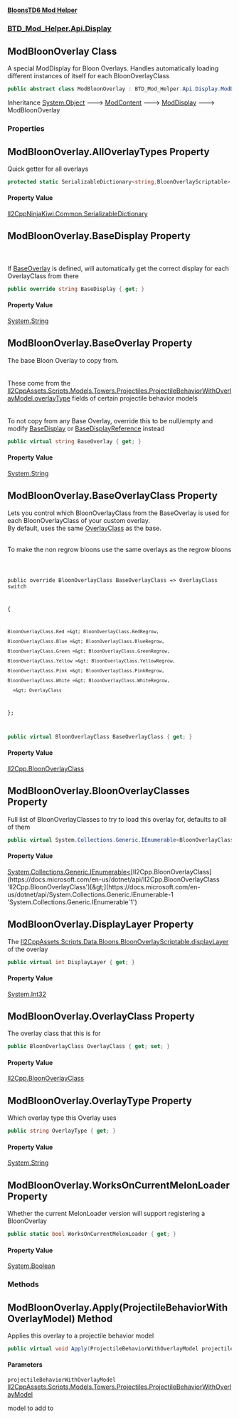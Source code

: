 #### [BloonsTD6 Mod Helper](README.md 'README')
### [BTD_Mod_Helper.Api.Display](README.md#BTD_Mod_Helper.Api.Display 'BTD_Mod_Helper.Api.Display')

## ModBloonOverlay Class

A special ModDisplay for Bloon Overlays. Handles automatically loading different instances of itself for each BloonOverlayClass

```csharp
public abstract class ModBloonOverlay : BTD_Mod_Helper.Api.Display.ModDisplay
```

Inheritance [System.Object](https://docs.microsoft.com/en-us/dotnet/api/System.Object 'System.Object') &#129106; [ModContent](BTD_Mod_Helper.Api.ModContent.md 'BTD_Mod_Helper.Api.ModContent') &#129106; [ModDisplay](BTD_Mod_Helper.Api.Display.ModDisplay.md 'BTD_Mod_Helper.Api.Display.ModDisplay') &#129106; ModBloonOverlay
### Properties

<a name='BTD_Mod_Helper.Api.Display.ModBloonOverlay.AllOverlayTypes'></a>

## ModBloonOverlay.AllOverlayTypes Property

Quick getter for all overlays

```csharp
protected static SerializableDictionary<string,BloonOverlayScriptable> AllOverlayTypes { get; }
```

#### Property Value
[Il2CppNinjaKiwi.Common.SerializableDictionary](https://docs.microsoft.com/en-us/dotnet/api/Il2CppNinjaKiwi.Common.SerializableDictionary 'Il2CppNinjaKiwi.Common.SerializableDictionary')

<a name='BTD_Mod_Helper.Api.Display.ModBloonOverlay.BaseDisplay'></a>

## ModBloonOverlay.BaseDisplay Property

<inheritdoc/><br/>  
            If [BaseOverlay](BTD_Mod_Helper.Api.Display.ModBloonOverlay.md#BTD_Mod_Helper.Api.Display.ModBloonOverlay.BaseOverlay 'BTD_Mod_Helper.Api.Display.ModBloonOverlay.BaseOverlay') is defined, will automatically get the correct display for each OverlayClass from there

```csharp
public override string BaseDisplay { get; }
```

#### Property Value
[System.String](https://docs.microsoft.com/en-us/dotnet/api/System.String 'System.String')

<a name='BTD_Mod_Helper.Api.Display.ModBloonOverlay.BaseOverlay'></a>

## ModBloonOverlay.BaseOverlay Property

The base Bloon Overlay to copy from.  
<br/>  
These come from the [Il2CppAssets.Scripts.Models.Towers.Projectiles.ProjectileBehaviorWithOverlayModel.overlayType](https://docs.microsoft.com/en-us/dotnet/api/Il2CppAssets.Scripts.Models.Towers.Projectiles.ProjectileBehaviorWithOverlayModel.overlayType 'Il2CppAssets.Scripts.Models.Towers.Projectiles.ProjectileBehaviorWithOverlayModel.overlayType') fields of certain projectile behavior models  
<br/>  
To not copy from any Base Overlay, override this to be null/empty and modify [BaseDisplay](BTD_Mod_Helper.Api.Display.ModDisplay.md#BTD_Mod_Helper.Api.Display.ModDisplay.BaseDisplay 'BTD_Mod_Helper.Api.Display.ModDisplay.BaseDisplay') or [BaseDisplayReference](BTD_Mod_Helper.Api.Display.ModDisplay.md#BTD_Mod_Helper.Api.Display.ModDisplay.BaseDisplayReference 'BTD_Mod_Helper.Api.Display.ModDisplay.BaseDisplayReference') instead

```csharp
public virtual string BaseOverlay { get; }
```

#### Property Value
[System.String](https://docs.microsoft.com/en-us/dotnet/api/System.String 'System.String')

<a name='BTD_Mod_Helper.Api.Display.ModBloonOverlay.BaseOverlayClass'></a>

## ModBloonOverlay.BaseOverlayClass Property

Lets you control which BloonOverlayClass from the BaseOverlay is used for each BloonOverlayClass of your custom overlay.  
By default, uses the same [OverlayClass](BTD_Mod_Helper.Api.Display.ModBloonOverlay.md#BTD_Mod_Helper.Api.Display.ModBloonOverlay.OverlayClass 'BTD_Mod_Helper.Api.Display.ModBloonOverlay.OverlayClass') as the base.  
<br/><example>  
To make the non regrow bloons use the same overlays as the regrow bloons  
<code>  
public override BloonOverlayClass BaseOverlayClass =&gt; OverlayClass switch  
{  
    BloonOverlayClass.Red =&gt; BloonOverlayClass.RedRegrow,  
    BloonOverlayClass.Blue =&gt; BloonOverlayClass.BlueRegrow,  
    BloonOverlayClass.Green =&gt; BloonOverlayClass.GreenRegrow,  
    BloonOverlayClass.Yellow =&gt; BloonOverlayClass.YellowRegrow,  
    BloonOverlayClass.Pink =&gt; BloonOverlayClass.PinkRegrow,  
    BloonOverlayClass.White =&gt; BloonOverlayClass.WhiteRegrow,  
    _ =&gt; OverlayClass  
};  
</code></example>

```csharp
public virtual BloonOverlayClass BaseOverlayClass { get; }
```

#### Property Value
[Il2Cpp.BloonOverlayClass](https://docs.microsoft.com/en-us/dotnet/api/Il2Cpp.BloonOverlayClass 'Il2Cpp.BloonOverlayClass')

<a name='BTD_Mod_Helper.Api.Display.ModBloonOverlay.BloonOverlayClasses'></a>

## ModBloonOverlay.BloonOverlayClasses Property

Full list of BloonOverlayClasses to try to load this overlay for, defaults to all of them

```csharp
public virtual System.Collections.Generic.IEnumerable<BloonOverlayClass> BloonOverlayClasses { get; }
```

#### Property Value
[System.Collections.Generic.IEnumerable&lt;](https://docs.microsoft.com/en-us/dotnet/api/System.Collections.Generic.IEnumerable-1 'System.Collections.Generic.IEnumerable`1')[Il2Cpp.BloonOverlayClass](https://docs.microsoft.com/en-us/dotnet/api/Il2Cpp.BloonOverlayClass 'Il2Cpp.BloonOverlayClass')[&gt;](https://docs.microsoft.com/en-us/dotnet/api/System.Collections.Generic.IEnumerable-1 'System.Collections.Generic.IEnumerable`1')

<a name='BTD_Mod_Helper.Api.Display.ModBloonOverlay.DisplayLayer'></a>

## ModBloonOverlay.DisplayLayer Property

The [Il2CppAssets.Scripts.Data.Bloons.BloonOverlayScriptable.displayLayer](https://docs.microsoft.com/en-us/dotnet/api/Il2CppAssets.Scripts.Data.Bloons.BloonOverlayScriptable.displayLayer 'Il2CppAssets.Scripts.Data.Bloons.BloonOverlayScriptable.displayLayer') of the overlay

```csharp
public virtual int DisplayLayer { get; }
```

#### Property Value
[System.Int32](https://docs.microsoft.com/en-us/dotnet/api/System.Int32 'System.Int32')

<a name='BTD_Mod_Helper.Api.Display.ModBloonOverlay.OverlayClass'></a>

## ModBloonOverlay.OverlayClass Property

The overlay class that this is for

```csharp
public BloonOverlayClass OverlayClass { get; set; }
```

#### Property Value
[Il2Cpp.BloonOverlayClass](https://docs.microsoft.com/en-us/dotnet/api/Il2Cpp.BloonOverlayClass 'Il2Cpp.BloonOverlayClass')

<a name='BTD_Mod_Helper.Api.Display.ModBloonOverlay.OverlayType'></a>

## ModBloonOverlay.OverlayType Property

Which overlay type this Overlay uses

```csharp
public string OverlayType { get; }
```

#### Property Value
[System.String](https://docs.microsoft.com/en-us/dotnet/api/System.String 'System.String')

<a name='BTD_Mod_Helper.Api.Display.ModBloonOverlay.WorksOnCurrentMelonLoader'></a>

## ModBloonOverlay.WorksOnCurrentMelonLoader Property

Whether the current MelonLoader version will support registering a BloonOverlay

```csharp
public static bool WorksOnCurrentMelonLoader { get; }
```

#### Property Value
[System.Boolean](https://docs.microsoft.com/en-us/dotnet/api/System.Boolean 'System.Boolean')
### Methods

<a name='BTD_Mod_Helper.Api.Display.ModBloonOverlay.Apply(ProjectileBehaviorWithOverlayModel)'></a>

## ModBloonOverlay.Apply(ProjectileBehaviorWithOverlayModel) Method

Applies this overlay to a projectile behavior model

```csharp
public virtual void Apply(ProjectileBehaviorWithOverlayModel projectileBehaviorWithOverlayModel);
```
#### Parameters

<a name='BTD_Mod_Helper.Api.Display.ModBloonOverlay.Apply(ProjectileBehaviorWithOverlayModel).projectileBehaviorWithOverlayModel'></a>

`projectileBehaviorWithOverlayModel` [Il2CppAssets.Scripts.Models.Towers.Projectiles.ProjectileBehaviorWithOverlayModel](https://docs.microsoft.com/en-us/dotnet/api/Il2CppAssets.Scripts.Models.Towers.Projectiles.ProjectileBehaviorWithOverlayModel 'Il2CppAssets.Scripts.Models.Towers.Projectiles.ProjectileBehaviorWithOverlayModel')

model to add to